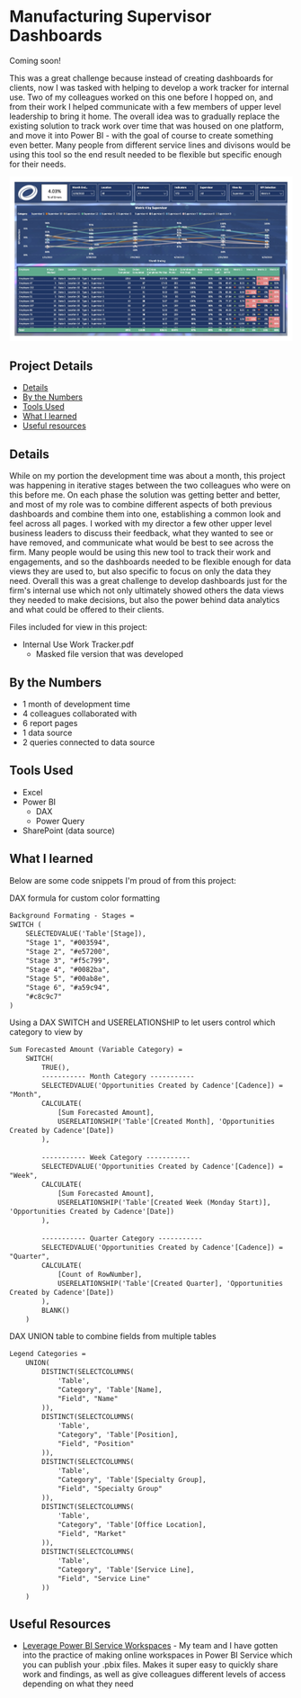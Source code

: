 # Manufacturing Supervisor Dashboards

Coming soon!

This was a great challenge because instead of creating dashboards for clients, now I was tasked with helping to develop a work tracker for internal use. Two of my colleagues worked on this one before I hopped on, and from their work I helped communicate with a few members of upper level leadership to bring it home. The overall idea was to gradually replace the existing solution to track work over time that was housed on one platform, and move it into Power BI - with the goal of course to create something even better. Many people from different service lines and divisons would be using this tool so the end result needed to be flexible but specific enough for their needs.

!["Manufacturing Supervisor Dashboards.jpg"](./Manufacturing%20Supervisor%20Dashboards.jpg)

## Project Details
- [Details](#details)
- [By the Numbers](#by-the-numbers)
- [Tools Used](#tools-used)
- [What I learned](#what-i-learned)
- [Useful resources](#useful-resources)

## Details

While on my portion the development time was about a month, this project was happening in iterative stages between the two colleagues who were on this before me. On each phase the solution was getting better and better, and most of my role was to combine different aspects of both previous dashboards and combine them into one, establishing a common look and feel across all pages. I worked with my director a few other upper level business leaders to discuss their feedback, what they wanted to see or have removed, and communicate what would be best to see across the firm. Many people would be using this new tool to track their work and engagements, and so the dashboards needed to be flexible enough for data views they are used to, but also specific to focus on only the data they need. Overall this was a great challenge to develop dashboards just for the firm's internal use which not only ultimately showed others the data views they needed to make decisions, but also the power behind data analytics and what could be offered to their clients.

Files included for view in this project:
- Internal Use Work Tracker.pdf
  - Masked file version that was developed

## By the Numbers

- 1 month of development time
- 4 colleagues collaborated with
- 6 report pages
- 1 data source
- 2 queries connected to data source

## Tools Used

- Excel
- Power BI
  - DAX
  - Power Query
- SharePoint (data source)

## What I learned

Below are some code snippets I'm proud of from this project:

DAX formula for custom color formatting
```DAX
Background Formating - Stages = 
SWITCH ( 
    SELECTEDVALUE('Table'[Stage]),
    "Stage 1", "#003594",
    "Stage 2", "#e57200",
    "Stage 3", "#f5c799",
    "Stage 4", "#0082ba",
    "Stage 5", "#00ab8e",
    "Stage 6", "#a59c94",
    "#c8c9c7"
)
```

Using a DAX SWITCH and USERELATIONSHIP to let users control which category to view by
```DAX
Sum Forecasted Amount (Variable Category) = 
    SWITCH(
        TRUE(),
        ----------- Month Category -----------
        SELECTEDVALUE('Opportunities Created by Cadence'[Cadence]) = "Month",
        CALCULATE(
            [Sum Forecasted Amount],
            USERELATIONSHIP('Table'[Created Month], 'Opportunities Created by Cadence'[Date])
        ),

        ----------- Week Category -----------
        SELECTEDVALUE('Opportunities Created by Cadence'[Cadence]) = "Week",
        CALCULATE(
            [Sum Forecasted Amount],
            USERELATIONSHIP('Table'[Created Week (Monday Start)], 'Opportunities Created by Cadence'[Date])
        ),

        ----------- Quarter Category -----------
        SELECTEDVALUE('Opportunities Created by Cadence'[Cadence]) = "Quarter",
        CALCULATE(
            [Count of RowNumber],
            USERELATIONSHIP('Table'[Created Quarter], 'Opportunities Created by Cadence'[Date])
        ),
        BLANK()
    )
```

DAX UNION table to combine fields from multiple tables
```DAX
Legend Categories = 
    UNION(
        DISTINCT(SELECTCOLUMNS(
            'Table',
            "Category", 'Table'[Name],
            "Field", "Name"
        )),
        DISTINCT(SELECTCOLUMNS(
            'Table',
            "Category", 'Table'[Position],
            "Field", "Position"
        )),
        DISTINCT(SELECTCOLUMNS(
            'Table',
            "Category", 'Table'[Specialty Group],
            "Field", "Specialty Group"
        )),
        DISTINCT(SELECTCOLUMNS(
            'Table',
            "Category", 'Table'[Office Location],
            "Field", "Market"
        )),
        DISTINCT(SELECTCOLUMNS(
            'Table',
            "Category", 'Table'[Service Line],
            "Field", "Service Line"
        ))
    )
```

## Useful Resources

- [Leverage Power BI Service Workspaces](https://learn.microsoft.com/en-us/power-bi/fundamentals/service-get-started) - My team and I have gotten into the practice of making online workspaces in Power BI Service which you can publish your .pbix files. Makes it super easy to quickly share work and findings, as well as give colleagues different levels of access depending on what they need